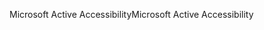 <span data-ttu-id="b7c62-101">Microsoft Active Accessibility</span><span class="sxs-lookup"><span data-stu-id="b7c62-101">Microsoft Active Accessibility</span></span>